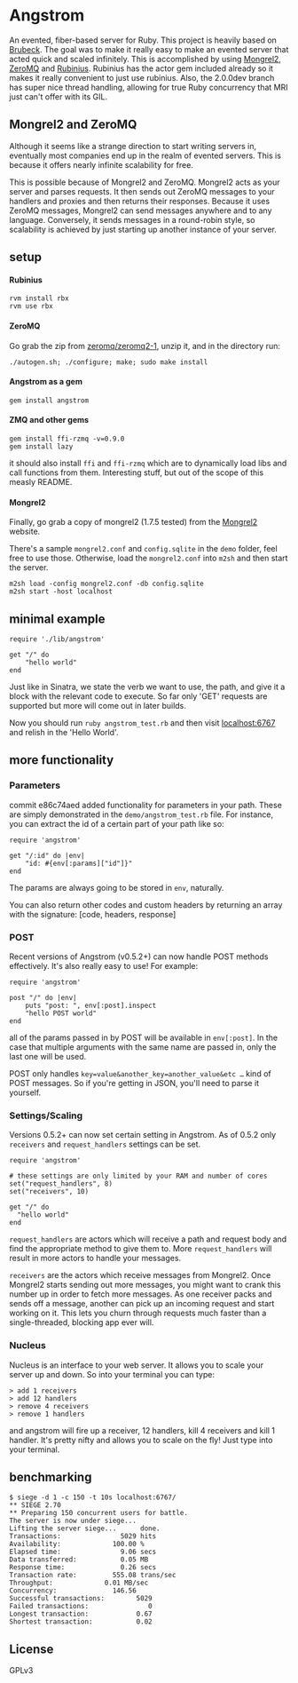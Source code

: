 # Angstrom #
An evented, fiber-based server for Ruby. This project is heavily based on [Brubeck](http://brubeck.io). The goal was to make it really easy to make an evented server that acted quick and scaled infinitely. This is accomplished by using [Mongrel2](http://mongrel2.org), [ZeroMQ](http://zeromq.org) and [Rubinius](rubini.us). Rubinius has the actor gem included already so it makes it really convenient to just use rubinius. Also, the 2.0.0dev branch has super nice thread handling, allowing for true Ruby concurrency that MRI just can't offer with its GIL.

## Mongrel2 and ZeroMQ ##
Although it seems like a strange direction to start writing servers in, eventually most companies end up in the realm of evented servers. This is because it offers nearly infinite scalability for free.

This is possible because of Mongrel2 and ZeroMQ. Mongrel2 acts as your server and parses requests. It then sends out ZeroMQ messages to your handlers and proxies and then returns their responses. Because it uses ZeroMQ messages, Mongrel2 can send messages anywhere and to any language. Conversely, it sends messages in a round-robin style, so scalability is achieved by just starting up another instance of your server.

## setup ##
#### Rubinius ####

	rvm install rbx
	rvm use rbx

#### ZeroMQ ####
Go grab the zip from [zeromq/zeromq2-1](https://github.com/zeromq/zeromq2-1), unzip it, and in the directory run:
	
	./autogen.sh; ./configure; make; sudo make install
	
#### Angstrom as a gem ####

	gem install angstrom

#### ZMQ and other gems ####
	gem install ffi-rzmq -v=0.9.0
	gem install lazy

it should also install `ffi` and `ffi-rzmq` which are to dynamically load libs and call functions from them. Interesting stuff, but out of the scope of this measly README.

#### Mongrel2 ####
Finally, go grab a copy of mongrel2 (1.7.5 tested) from the [Mongrel2](http://mongrel2.org) website.

There's a sample `mongrel2.conf` and `config.sqlite` in the `demo` folder, feel free to use those. Otherwise, load the `mongrel2.conf` into `m2sh` and then start the server.

	m2sh load -config mongrel2.conf -db config.sqlite
	m2sh start -host localhost

## minimal example ##

	require './lib/angstrom'
	
	get "/" do
		"hello world"
	end

Just like in Sinatra, we state the verb we want to use, the path, and give it a block with the relevant code to execute. So far only 'GET' requests are supported but more will come out in later builds. 

Now you should run `ruby angstrom_test.rb` and then visit [localhost:6767](http://localhost:6767/) and relish in the 'Hello World'.

## more functionality ##

### Parameters ###

commit e86c74aed added functionality for parameters in your path. These are simply demonstrated in the `demo/angstrom_test.rb` file. For instance, you can extract the id of a certain part of your path like so:

	require 'angstrom'
	
	get "/:id" do |env|
		"id: #{env[:params]["id"]}"
	end
	
The params are always going to be stored in `env`, naturally.

You can also return other codes and custom headers by returning an array with the signature:
	[code, headers, response]

### POST ###

Recent versions of Angstrom (v0.5.2+) can now handle POST methods effectively. It's also really easy to use! For example: 

	require 'angstrom'

	post "/" do |env|
  		puts "post: ", env[:post].inspect
  		"hello POST world"
	end

all of the params passed in by POST will be available in `env[:post]`. In the case that multiple arguments with the same name are passed in, only the last one will be used. 

POST only handles `key=value&another_key=another_value&etc …` kind of POST messages. So if you're getting in JSON, you'll need to parse it yourself.

### Settings/Scaling ###

Versions 0.5.2+ can now set certain setting in Angstrom. As of 0.5.2 only `receivers` and `request_handlers` settings can be set.

	require 'angstrom'

	# these settings are only limited by your RAM and number of cores
	set("request_handlers", 8)
	set("receivers", 10) 
	
	get "/" do
	  "hello world"
	end

`request_handlers` are actors which will receive a path and request body and find the appropriate method to give them to. More `request_handlers` will result in more actors to handle your messages.

`receivers` are the actors which receive messages from Mongrel2. Once Mongrel2 starts sending out more messages, you might want to crank this number up in order to fetch more messages. As one receiver packs and sends off a message, another can pick up an incoming request and start working on it. This lets you churn through requests much faster than a single-threaded, blocking app ever will.

### Nucleus ###

Nucleus is an interface to your web server. It allows you to scale your server up and down. So into your terminal you can type:

	> add 1 receivers
	> add 12 handlers
	> remove 4 receivers
	> remove 1 handlers

and angstrom will fire up a receiver, 12 handlers, kill 4 receivers and kill 1 handler. It's pretty nifty and allows you to scale on the fly! Just type into your terminal.

## benchmarking ##

	$ siege -d 1 -c 150 -t 10s localhost:6767/
	** SIEGE 2.70
	** Preparing 150 concurrent users for battle.
	The server is now under siege...
	Lifting the server siege...      done.
	Transactions:		        5029 hits
	Availability:		      100.00 %
	Elapsed time:		        9.06 secs
	Data transferred:	        0.05 MB
	Response time:		        0.26 secs
	Transaction rate:	      555.08 trans/sec
	Throughput:		        0.01 MB/sec
	Concurrency:		      146.56
	Successful transactions:        5029
	Failed transactions:	           0
	Longest transaction:	        0.67
	Shortest transaction:	        0.02

## License ##
GPLv3